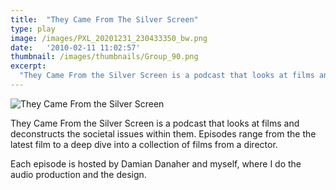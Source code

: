 ```yaml
---
title:  "They Came From The Silver Screen"
type: play
image: /images/PXL_20201231_230433350_bw.png
date:   '2010-02-11 11:02:57'
thumbnail: /images/thumbnails/Group_90.png
excerpt:
  "They Came From the Silver Screen is a podcast that looks at films and deconstructs the societal issues within them. Episodes range from the the latest film to a deep dive into a collection of films from a director. "
---
```

<!-- *Note: The podcast is currently on hiatus* -->

![They Came From the Silver Screen](/images/projects/tcftss.png "They Came From the Silver Screen")

They Came From the Silver Screen is a podcast that looks at films and deconstructs the societal issues within them. Episodes range from the the latest film to a deep dive into a collection of films from a director. 

Each episode is hosted by Damian Danaher and myself, where I do the audio production and the design.


